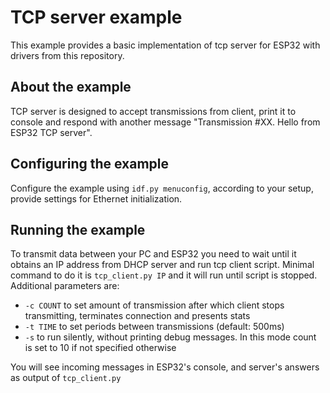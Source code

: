 # TCP server example

This example provides a basic implementation of tcp server for ESP32 with drivers from this repository.

## About the example
TCP server is designed to accept transmissions from client, print it to console and respond with another message "Transmission #XX. Hello from ESP32 TCP server".

## Configuring the example
Configure the example using `idf.py menuconfig`, according to your setup, provide settings for Ethernet initialization. 

## Running the example
To transmit data between your PC and ESP32 you need to wait until it obtains an IP address from DHCP server and run tcp client script.
Minimal command to do it is `tcp_client.py IP` and it will run until script is stopped. Additional parameters are:
* `-c COUNT` to set amount of transmission after which client stops transmitting, terminates connection and presents stats
* `-t TIME` to set periods between transmissions (default: 500ms)
* `-s` to run silently, without printing debug messages. In this mode count is set to 10 if not specified otherwise

You will see incoming messages in ESP32's console, and server's answers as output of `tcp_client.py`